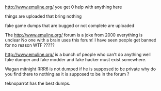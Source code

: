http://www.emuline.org/ 
 you get 0 help with anything here 
 
things are uploaded that bring nothing

fake game dumps that are bugged or not complete are uploaded 

The http://www.emuline.org/ forum is a joke from 2000 everything is unclear No one with a brain uses this forum!
I have seen people get banned for no reason WTF ?????

 http://www.emuline.org/ is a bunch of people who can't do anything well fake dumper and fake modder and fake hacker must exist somewhere.
 
Wagan mitnight RRR6 is not dumped if he is supposed to be private why do you find there to nothing as it is supposed to be in the forum ?

teknoparrot has the best dumps.
